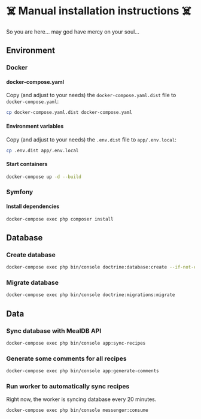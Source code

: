 # ☠️ Manual installation instructions ☠️
So you are here... may god have mercy on your soul...

## Environment
### Docker
#### docker-compose.yaml

Copy (and adjust to your needs) 
the `docker-compose.yaml.dist` file to `docker-compose.yaml`:

```bash
cp docker-compose.yaml.dist docker-compose.yaml
```

#### Environment variables

Copy (and adjust to your needs)
the `.env.dist` file to `app/.env.local`:

```bash
cp .env.dist app/.env.local
```

#### Start containers
```bash
docker-compose up -d --build
```

### Symfony
#### Install dependencies
```bash
docker-compose exec php composer install
```

## Database
### Create database
```bash
docker-compose exec php bin/console doctrine:database:create --if-not-exists
```

### Migrate database
```bash
docker-compose exec php bin/console doctrine:migrations:migrate
```

## Data
### Sync database with MealDB API
```bash
docker-compose exec php bin/console app:sync-recipes
```
### Generate some comments for all recipes
```bash
docker-compose exec php bin/console app:generate-comments
```

### Run worker to automatically sync recipes

Right now, the worker is syncing database every 20 minutes.

```bash
docker-compose exec php bin/console messenger:consume
```
